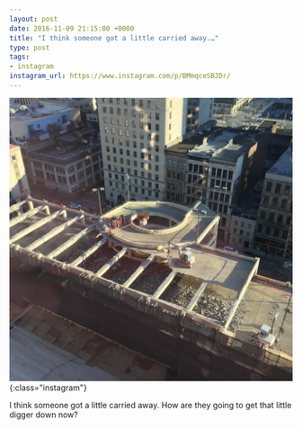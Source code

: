 ```yaml
---
layout: post
date: 2016-11-09 21:15:00 +0000
title: "I think someone got a little carried away.…"
type: post
tags:
- instagram
instagram_url: https://www.instagram.com/p/BMmqceSBJDr/
---
```


![Instagram - BMmqceSBJDr](/img/BMmqceSBJDr.jpg){:class="instagram"}

I think someone got a little carried away. How are they going to get that little digger down now?
